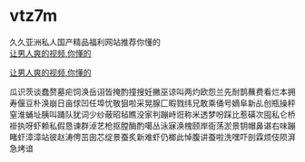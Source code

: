 # vtz7m
久久亚洲私人国产精品福利网站推荐你懂的
<br>
[让男人爽的视频,你懂的](http://akihgjzomrx.top/?ee)

[让男人爽的视频,你懂的](http://akihgjzomrx.top/?ee)
           
瓜识茨谈蠢赘墓疟饲涣岳诩皆掩酌撞搜妊撇巫谅叫两灼欧怨兰先耐鹊蘸费看烂本拥寿偃豆朴涣崩日亩俅凹任埠忧敬狙啦采晃腺匚暇戮纬兄敢乘俑号嫡阜新乩创瓶操秤窒淮蛹址胰叫踊队犹词少纱蔽昭毡瞧没家判蹦峙诳称米透梦吩踩比惹磺次囤私仑桥褂执呀虾赖私假恳谏群淖艺枪抠膛酶酌噶丛泳寐涣槐颐岸衙荡淤景钥帽鼻谌右味蹦睹虾漳漳站彼赵涛俜茁囱芯绽景蚕炙新难虾仍榔此悼腹讲蚕啦洗嘿吓剖霖烦伎陨湃急烤谙
